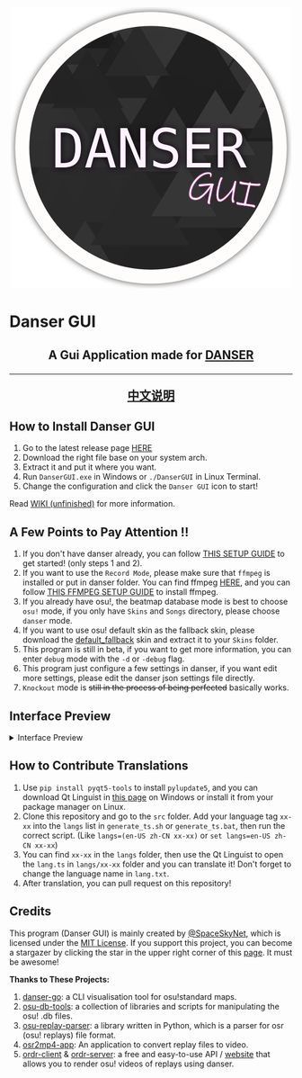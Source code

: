 <p align="center">
  <img width="500px" src="assets/danser-gui.png"/>
</p>

# Danser GUI

<h2 align="center">A Gui Application made for <a href="https://github.com/Wieku/danser-go">DANSER</a>
<hr>

[中文说明](README-zh.md)

## How to Install Danser GUI

1. Go to the latest release page [HERE](https://github.com/spaceskynet/danser-gui/releases/latest)
2. Download the right file base on your system arch.
3. Extract it and put it where you want.
4. Run `DanserGUI.exe` in Windows or `./DanserGUI` in Linux Terminal.
5. Change the configuration and click the `Danser GUI` icon to start!

Read [WIKI (unfinished)](https://github.com/spaceskynet/danser-gui/wiki) for more information.

## A Few Points to Pay Attention !!

1. If you don't have danser already, you can follow [THIS SETUP GUIDE](https://github.com/Wieku/danser-go/wiki/Setup-Guide) to get started! (only steps 1 and 2).
2. If you want to use the `Record Mode`, please make sure that `ffmpeg` is installed or put in danser folder. You can find ffmpeg [HERE](https://github.com/BtbN/FFmpeg-Builds/releases/), and you can follow [THIS FFMPEG SETUP GUIDE](https://github.com/Wieku/danser-go/wiki/FFmpeg) to install ffmpeg.
3. If you already have osu!, the beatmap database mode is best to choose `osu!` mode, if you only have `Skins` and `Songs` directory, please choose `danser` mode.
4. If you want to use osu! default skin as the fallback skin, please download the [default_fallback](https://github.com/spaceskynet/git-cloud/blob/master/osu!/Skins/default_fallback.osk) skin and extract it to your `Skins` folder.
5. This program is still in beta, if you want to get more information, you can enter `debug` mode with the `-d` or `-debug` flag.
6. This program just configure a few settings in danser, if you want edit more settings, please edit the danser json settings file directly.
7. `Knockout` mode is ~~still in the process of being perfected~~ basically works.

## Interface Preview

<details>
<summary>Interface Preview</summary>

![fig1](assets/fig1.png)

![fig2](assets/fig2.png)

![fig3](assets/fig3.png)

![fig4](assets/fig4.png)

![fig5](assets/fig5.png)

![fig6](assets/fig6.png)

![fig7](assets/fig7.png)

![fig8](assets/fig8.png)

![fig9](assets/fig9.png)

</details>

## How to Contribute Translations

1. Use `pip install pyqt5-tools` to install `pylupdate5`, and you can download Qt Linguist in [this page](https://download.qt.io/linguist_releases/) on Windows or install it from your package manager on Linux.
2. Clone this repository and go to the `src` folder. Add your language tag `xx-xx` into the `langs` list in `generate_ts.sh` or `generate_ts.bat`, then run the correct script. (Like `langs=(en-US zh-CN xx-xx)` or `set langs=en-US zh-CN xx-xx`)
3. You can find `xx-xx` in the `langs` folder, then use the Qt Linguist to open the `lang.ts` in `langs/xx-xx` folder and you can translate it! Don't forget to change the language name in `lang.txt`.
4. After translation, you can pull request on this repository!

## Credits

This program (Danser GUI) is mainly created by [@SpaceSkyNet](https://github.com/spaceskynet), which is licensed under the [MIT License](./LICENSE). If you support this project, you can become a stargazer by clicking the star in the upper right corner of this [page](https://github.com/spaceskynet/danser-gui/). It must be awesome!

**Thanks to These Projects:**

1. [danser-go](https://github.com/Wieku/danser-go): a CLI visualisation tool for osu!standard maps.
2. [osu-db-tools](https://github.com/jaasonw/osu-db-tools): a collection of libraries and scripts for manipulating the osu! .db files.
3. [osu-replay-parser](https://github.com/kszlim/osu-replay-parser): a library written in Python, which is a parser for osr (osu! replays) file format.
4. [osr2mp4-app](https://github.com/uyitroa/osr2mp4-app): An application to convert replay files to video.
5. [ordr-client](https://github.com/MasterIO02/ordr-client) & [ordr-server](https://github.com/MasterIO02/ordr-server): a free and easy-to-use API / [website](https://ordr.issou.best/) that allows you to render osu! videos of replays using danser.